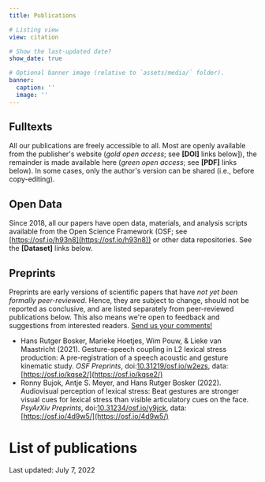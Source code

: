 ```yaml
---
title: Publications

# Listing view
view: citation

# Show the last-updated date?
show_date: true

# Optional banner image (relative to `assets/media/` folder).
banner:
  caption: ''
  image: ''
---
```


## **Fulltexts**
All our publications are freely accessible to all. Most are openly available from the publisher's website (*gold open access*; see **[DOI]** links below]), the remainder is made available here (*green open access*; see **[PDF]** links below). In some cases, only the author's version can be shared (i.e., before copy-editing).

## **Open Data**
Since 2018, all our papers have open data, materials, and analysis scripts available from the Open Science Framework (OSF; see [https://osf.io/h93n8](https://osf.io/h93n8)) or other data repositories. See the **[Dataset]** links below.

## **Preprints**
Preprints are early versions of scientific papers that have *not yet been formally peer-reviewed*. Hence, they are subject to change, should not be reported as conclusive, and are listed separately from peer-reviewed publications below. This also means we're open to feedback and suggestions from interested readers. [Send us your comments!](../../contact)
- Hans Rutger Bosker, Marieke Hoetjes, Wim Pouw, & Lieke van Maastricht (2021). Gesture-speech coupling in L2 lexical stress production: A pre-registration of a speech acoustic and gesture kinematic study. *OSF Preprints*, doi:[10.31219/osf.io/w2ezs](https://doi.org/10.31219/osf.io/w2ezs), data:[https://osf.io/kqse2/](https://osf.io/kqse2/)
- Ronny Bujok, Antje S. Meyer, and Hans Rutger Bosker (2022). Audiovisual perception of lexical stress: Beat gestures are stronger visual cues for lexical stress than visible articulatory cues on the face. *PsyArXiv Preprints*, doi:[10.31234/osf.io/y9jck](https://doi.org/10.31234/osf.io/y9jck), data:[https://osf.io/4d9w5/](https://osf.io/4d9w5/)

# List of publications
Last updated: July 7, 2022

<br />
<br />
<br />
<br />
